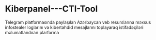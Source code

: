 # Kiberpanel---CTI-Tool
Telegram platformasında paylaşılan Azərbaycan veb resurslarına məxsus infostealer loglarını və kibertəhdid mesajlarını toplayaraq istifadəçiləri məlumatlandıran plarforma 
